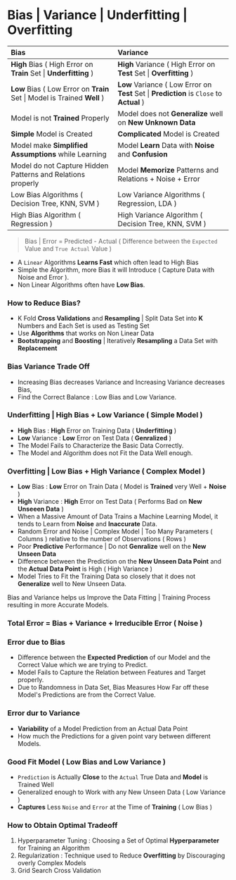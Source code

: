 # Bias | Variance | Underfitting | Overfitting

Bias | Variance
:--- | :---
**High** Bias ( High Error on **Train** Set \| **Underfitting** ) | **High** Variance ( High Error on **Test** Set \| **Overfitting**  )
**Low** Bias ( Low Error on **Train** Set \| Model is Trained **Well** ) | **Low** Variance ( Low Error on **Test** Set \| **Prediction** is `Close` to **Actual** )
Model is not **Trained** Properly | Model does not **Generalize** well on **New Unknown Data**
**Simple** Model is Created | **Complicated** Model is Created
Model make **Simplified Assumptions** while Learning | Model **Learn** Data with **Noise** and **Confusion**
Model do not Capture Hidden Patterns and Relations properly | Model **Memorize** Patterns and Relations + Noise + Error
Low Bias Algorithms ( Decision Tree, KNN, SVM ) | Low Variance Algorithms ( Regression, LDA )
High Bias Algorithm ( Regression ) | High Variance Algorithm ( Decision Tree, KNN, SVM ) 

> Bias | Error = Predicted - Actual ( Difference between the `Expected` Value and `True Actual` Value  )

- A `Linear` Algorithms **Learns Fast** which often lead to High Bias
- Simple the Algorithm, more Bias it will Introduce ( Capture Data with Noise and Error ).
- Non Linear Algorithms often have **Low Bias**.

### How to Reduce Bias?
- K Fold **Cross Validations** and **Resampling** | Split Data Set into **K** Numbers and Each Set is used as Testing Set
- Use **Algorithms** that works on Non Linear Data
- **Bootstrapping** and **Boosting** | Iteratively **Resampling** a Data Set with **Replacement**

### Bias Variance Trade Off

- Increasing Bias decreases Variance and Increasing Variance decreases Bias,
- Find the Correct Balance : Low Bias and Low Variance.   

### Underfitting | High Bias + Low Variance ( Simple Model )
- **High** Bias : **High** Error on Training Data ( **Underfitting** )
- **Low** Variance : **Low** Error on Test Data ( **Genralized** )
- The Model Fails to Characterize the Basic Data Correctly. 
- The Model and Algorithm does not Fit the Data Well enough.

### Overfitting | Low Bias + High Variance ( Complex Model )
- **Low** Bias : **Low** Error on Train Data ( Model is **Trained** very Well + **Noise** )
- **High** Variance : **High** Error on Test Data ( Performs Bad on **New Unseeen Data** )
- When a Massive Amount of Data Trains a Machine Learning Model, it tends to Learn from **Noise** and **Inaccurate** Data.
- Random Error and Noise | Complex Model | Too Many Parameters ( Columns ) relative to the number of Observations ( Rows ) 
- Poor **Predictive** Performance | Do not **Genralize** well on the **New Unseen Data**
- Difference between the Prediction on the **New Unseen Data Point** and the **Actual Data Point** is High ( High Variance )
- Model Tries to Fit the Training Data so closely that it does not **Generalize** well to New Unseen Data.

Bias and Variance helps us Improve the Data Fitting | Training Process resulting in more Accurate Models.

### Total Error = Bias + Variance + Irreducible Error ( Noise )

### Error due to Bias 
- Difference between the **Expected Prediction** of our Model and the Correct Value which we are trying to Predict.
- Model Fails to Capture the Relation between Features and Target properly.
- Due to Randomness in Data Set, Bias Measures How Far off these Model's Predictions are from the Correct Value.

### Error dur to Variance
- **Variability** of a Model Prediction from an Actual Data Point
- How much the Predictions for a given point vary between different Models.

### Good Fit Model ( Low Bias and Low Variance )
- `Prediction` is Actually **Close** to the `Actual` True Data and **Model** is Trained Well
- Generalized enough to Work with any New Unseen Data ( Low Variance ) 
- **Captures** Less `Noise` and `Error` at the Time of **Training** ( Low Bias )

### How to Obtain Optimal Tradeoff
1. Hyperparameter Tuning : Choosing a Set of Optimal **Hyperparameter** for Training an Algorithm
2. Regularization : Technique used to Reduce **Overfitting** by Discouraging overly Complex Models
3. Grid Search Cross Validation
